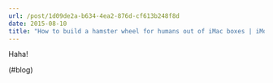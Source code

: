 ```yaml
---
url: /post/1d09de2a-b634-4ea2-876d-cf613b248f8d
date: 2015-08-10
title: "How to build a hamster wheel for humans out of iMac boxes | iMore"
---
```


Haha!



(#blog)